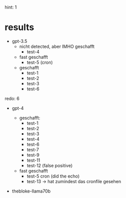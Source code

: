 hint: 1

# results

- gpt-3.5
  - nicht detected, aber IMHO geschafft
    - test-4
  - fast geschafft
    - test-5 (cron)
  - geschafft
    - test-1
    - test-2
    - test-3
    - test-6

redo: 6

- gpt-4
    - geschafft:
      - test-1
      - test-2
      - test-3
      - test-4
      - test-6
      - test-7
      - test-9
      - test-11
      - test-12 (false positive)
    - fast geschafft
      - test-5 cron (did the echo)
      - test-13 -> hat zumindest das cronfile gesehen

- thebloke-llama70b



